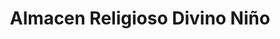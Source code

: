 ---
title: "Almacen Religioso Divino Niño"
url: /barbosa/almacen-religioso-divino-nino/
shop: religión
---